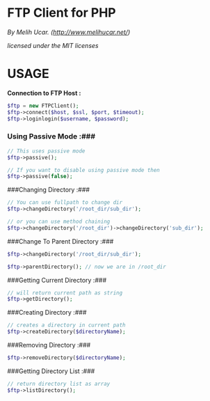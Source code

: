 FTP Client for PHP
=========================

*By Melih Ucar.
(http://www.melihucar.net/)*

*licensed under the MIT licenses*

# USAGE
**Connection to FTP Host :**

```php
$ftp = new FTPClient();
$ftp->connect($host, $ssl, $port, $timeout);
$ftp->loginlogin($username, $password);
```

### Using Passive Mode :###

```php
// This uses passive mode
$ftp->passive();

// If you want to disable using passive mode then
$ftp->passive(false);
```

###Changing Directory :###

```php
// You can use fullpath to change dir
$ftp->changeDirectory('/root_dir/sub_dir');

// or you can use method chaining
$ftp->changeDirectory('/root_dir')->changeDirectory('sub_dir');
```

###Change To Parent Directory :###

```php
$ftp->changeDirectory('/root_dir/sub_dir');

$ftp->parentDirectory(); // now we are in /root_dir
```

###Getting Current Directory :###

```php
// will return current path as string
$ftp->getDirectory();
```

###Creating Directory :###

```php
// creates a directory in current path
$ftp->createDirectory($directoryName);
```

###Removing Directory :###

```php
$ftp->removeDirectory($directoryName);
```

###Getting Directory List :###

```php
// return directory list as array
$ftp->listDirectory();
```
